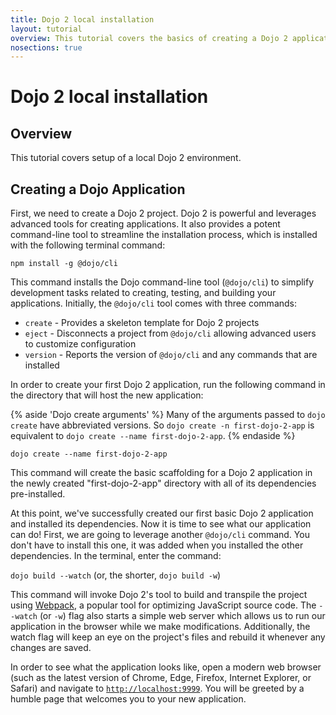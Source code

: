 ```yaml
---
title: Dojo 2 local installation
layout: tutorial
overview: This tutorial covers the basics of creating a Dojo 2 application.
nosections: true
---
```


# Dojo 2 local installation

## Overview
This tutorial covers setup of a local Dojo 2 environment.

## Creating a Dojo Application
First, we need to create a Dojo 2 project. Dojo 2 is powerful and leverages advanced tools for creating applications. It also provides a potent command-line tool to streamline the installation process, which is installed with the following terminal command:

`npm install -g @dojo/cli`

This command installs the Dojo command-line tool (`@dojo/cli`) to simplify development tasks related to creating, testing, and building your applications. Initially, the `@dojo/cli` tool comes with three commands:
* `create` - Provides a skeleton template for Dojo 2 projects
* `eject` - Disconnects a project from `@dojo/cli` allowing advanced users to customize configuration
* `version` - Reports the version of `@dojo/cli` and any commands that are installed

In order to create your first Dojo 2 application, run the following command in the directory that will host the new application:

{% aside 'Dojo create arguments' %}
	Many of the arguments passed to `dojo create` have abbreviated versions. So `dojo create -n first-dojo-2-app` is equivalent to `dojo create --name first-dojo-2-app`.
{% endaside %}

`dojo create --name first-dojo-2-app`

This command will create the basic scaffolding for a Dojo 2 application in the newly created "first-dojo-2-app" directory with all of its dependencies pre-installed.

At this point, we've successfully created our first basic Dojo 2 application and installed its dependencies. Now it is time to see what our application can do! First, we are going to leverage another `@dojo/cli` command. You don't have to install this one, it was added when you installed the other dependencies. In the terminal, enter the command:

`dojo build --watch` (or, the shorter, `dojo build -w`)

This command will invoke Dojo 2's tool to build and transpile the project using [Webpack](https://webpack.github.io/), a popular tool for optimizing JavaScript source code. The `--watch` (or `-w`) flag also starts a simple web server which allows us to run our application in the browser while we make modifications. Additionally, the watch flag will keep an eye on the project's files and rebuild it whenever any changes are saved.

In order to see what the application looks like, open a modern web browser (such as the latest version of Chrome, Edge, Firefox, Internet Explorer, or Safari) and navigate to [`http://localhost:9999`](http://localhost:9999). You will be greeted by a humble page that welcomes you to your new application.
